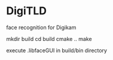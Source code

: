 DigiTLD
=======

face recognition for Digikam

mkdir build
cd build
cmake ..
make

execute .libfaceGUI in build/bin directory

